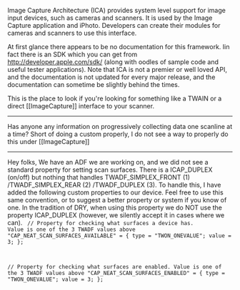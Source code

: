 

Image Capture Architecture (ICA) provides system level support for image input devices, such as cameras and scanners. It is used by the Image Capture application and iPhoto. Developers can create their modules for cameras and scanners to use this interface.

At first glance there appears to be no documentation for this framework. Iin fact there is an SDK which you can get from http://developer.apple.com/sdk/ (along with oodles of sample code and useful tester applications).  Note that ICA is not a premier or well loved API, and the documentation is not updated for every major release, and the documentation can sometime be slightly behind the times.

This is the place to look if you're looking for something like a TWAIN or a direct [[ImageCapture]] interface to your scanner.

----
Has anyone any information on progressively collecting data one scanline at a time? Short of doing a custom properly, I do not see a way to properly do this under [[ImageCapture]]


----
Hey folks,  We have an ADF we are working on, and we did not see a standard property for setting scan surfaces.  There is a ICAP_DUPLEX (on/off) but nothing that handles TWADF_SIMPLEX_FRONT (1) /TWADF_SIMPLEX_REAR (2)  /TWADF_DUPLEX (3).  To handle this, I have added the following custom properties to our device. Feel free to use this same convention, or to suggest a better property or system if you know of one.   In the tradition of DRY, when using this property we do NOT use the property ICAP_DUPLEX (however, we silently accept it in cases where we can).
<code>
// Property for checking what surfaces a device has. Value is one of the 3 TWADF values above
 "CAP_NEAT_SCAN_SURFACES_AVAILABLE" =             {
                type = "TWON_ONEVALUE";
                value = 3;
            };

// Property for checking what surfaces are enabled. Value is one of the 3 TWADF values above
 "CAP_NEAT_SCAN_SURFACES_ENABLED" =             {
                type = "TWON_ONEVALUE";
                value = 3;
            };
</code>